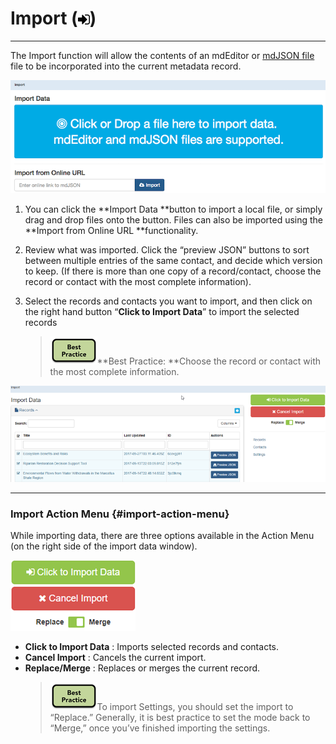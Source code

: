 # Import \(![](/assets/symbol_sign-in_16.png)\)

---

The Import function will allow the contents of an mdEditor or [mdJSON file](https://github.com/adiwg/mdJson-schemas/blob/master/test/draft-04.json)  file to be incorporated into the current metadata record.

![](/assets/import_window.png)

1. You can click the **Import Data **button to import a local file, or simply drag and drop files onto the button. Files can also be imported using the **Import from Online URL **functionality.

2. Review what was imported. Click the “preview JSON” buttons to sort between multiple entries of the same contact, and decide which version to keep. \(If there is more than one copy of a record/contact, choose the record or contact with the most complete information\).

3. Select the records and contacts you want to import, and then click on the right hand button “**Click to Import Data**” to import the selected records

   > ![](/assets/best_practice_small.png)**Best Practice: **Choose the record or contact with the most complete information.

![](/assets/import_data.png)

---

### Import Action Menu {#import-action-menu}

While importing data, there are three options available in the Action Menu \(on the right side of the import data window\).

![](/assets/import_data_action_menu.png)

* **Click to Import Data**
  : Imports selected records and contacts.
* **Cancel Import**
  : Cancels the current import.
* **Replace/Merge**
  : Replaces or merges the current record.
  > ![](/assets/best_practice_small.png)To import Settings, you should set the import to “Replace.” Generally, it is best practice to set the mode back to “Merge,” once you’ve finished importing the settings.



